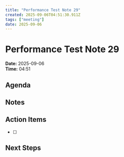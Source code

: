 ```yaml
---
title: "Performance Test Note 29"
created: 2025-09-06T04:51:30.911Z
tags: ["meeting"]
date: 2025-09-06
---
```


# Performance Test Note 29

**Date:** 2025-09-06  
**Time:** 04:51  

## Agenda


## Notes


## Action Items
- [ ] 

## Next Steps
